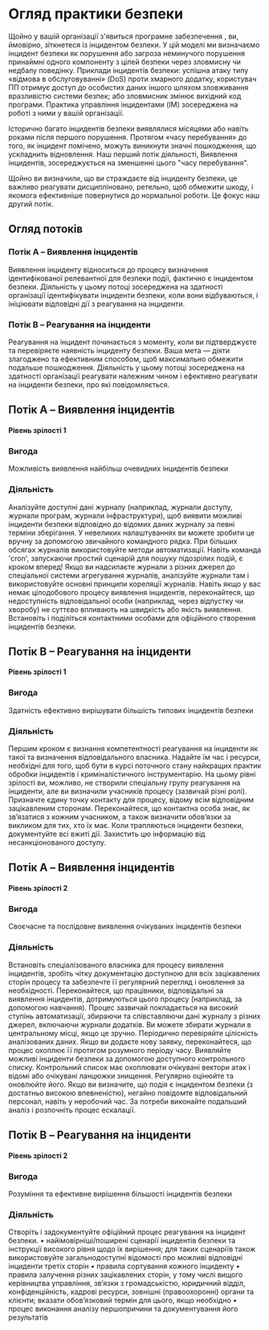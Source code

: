 # Огляд практики безпеки

Щойно у вашій організації з'явиться програмне забезпечення , ви, ймовірно, зіткнетеся із інцидентом безпеки. 
У цій моделі ми визначаємо інцидент безпеки як порушення або загроза неминучого порушення принаймні одного компоненту з цілей безпеки через зловмисну чи недбалу поведінку. Приклади інцидентів безпеки: успішна атаку типу «відмова в обслуговуванні» (DoS) проти хмарного додатку, користувач ПП отримує доступ до особистих даних іншого шляхом зловживання вразливістю системи безпек; або зловмисник змінює вихідний код програми. 
Практика управління інцидентами (IM) зосереджена на роботі з ними у вашій організації. 

Історично багато інцидентів безпеки виявлялися місяцями або навіть роками після першого порушення. Протягом «часу перебування» до того, як інцидент помічено, можуть виникнути значні пошкодження, що ускладнить відновлення.
Наш перший потік діяльності, Виявлення інцидентів, зосереджується на зменшенні цього "часу перебування". 

Щойно ви визначили, що ви страждаєте від інциденту безпеки, це важливо реагувати дисципліновано, ретельно, щоб обмежити шкоду, і якомога ефективніше повернутися до нормальної роботи. Це фокус наш другий потік.



## Огляд потоків

### Потік A – Виявлення інцидентів
Виявлення інциденту відноситься до процесу визначення ідентифікованої релевантної для безпеки події, фактично є інцидентом безпеки. Діяльність у цьому потоці зосереджена на здатності організації ідентифікувати інциденти безпеки, коли вони відбуваються, і ініціювати відповідні дії з реагування на інциденти.
### Потік B – Реагування на інциденти
Реагування на інцидент починається з моменту, коли ви підтверджуєте та перевіряєте наявність інциденту безпеки. Ваша мета — діяти злагоджено та
ефективним способом, щоб максимально обмежити подальше пошкодження. Діяльність у цьому потоці зосереджена на здатності організації реагувати належним чином і ефективно реагувати на інциденти безпеки, про які повідомляється.

## Потік A – Виявлення інцидентів
#### Рівень зрілості 1
### Вигода
Можливість виявлення найбільш очевидних інцидентів безпеки
### Діяльність
Аналізуйте доступні дані журналу (наприклад, журнали доступу, журнали програм, журнали інфраструктури), щоб виявити можливі інциденти безпеки відповідно до відомих даних журналу за певні терміни зберігання.
У невеликих налаштуваннях ви можете зробити це вручну за допомогою звичайного командного рядка. При більших обсягах журналів використовуйте методи автоматизації. Навіть команда 'cron', запускаючи простий сценарій для пошуку підозрілих подій, є кроком вперед!
Якщо ви надсилаєте журнали з різних джерел до спеціальної системи агрегування журналів, аналізуйте журнали там і використовуйте основні принципи кореляції журналів.
Навіть якщо у вас немає цілодобового процесу виявлення інцидентів, переконайтеся, що недоступність відповідальної особи (наприклад, через відпустку чи хворобу) не суттєво впливають на швидкість або якість виявлення.
Встановіть і поділіться контактними особами для офіційного створення інцидентів безпеки.

## Потік В – Реагування на інциденти
#### Рівень зрілості 1
### Вигода
Здатність ефективно вирішувати більшість типових інцидентів безпеки
### Діяльність
Першим кроком є визнання компетентності реагування на інциденти як такої та визначення відповідального власника. Надайте їм час і ресурси, необхідні для того, щоб бути в курсі поточного стану найкращих практик обробки інцидентів і криміналістичного інструментарію.
На цьому рівні зрілості ви, можливо, не створили спеціальну групу реагування на інциденти, але ви визначили учасників процесу (зазвичай
різні ролі). Призначте єдину точку контакту для процесу, відому всім відповідним зацікавленим сторонам. Переконайтеся, що контактна особа знає, як зв’язатися з кожним учасником, а також визначити обов’язки за викликом для тих, хто їх має.
Коли трапляються інциденти безпеки, документуйте всі вжиті дії. Захистить цю інформацію від несанкціонованого доступу.

## Потік A – Виявлення інцидентів
#### Рівень зрілості 2
### Вигода
Своєчасне та послідовне виявлення очікуваних інцидентів безпеки
### Діяльність
Встановіть спеціалізованого власника для процесу виявлення інцидентів, зробіть чітку документацію доступною для всіх зацікавлених сторін процесу та забезпечте її регулярний перегляд і оновлення за необхідності. Переконайтеся, що працівники, відповідальні за виявлення інцидентів, дотримуються цього процесу (наприклад, за допомогою навчання).
Процес зазвичай покладається на високий ступінь автоматизації, збираючи та співставляючи дані журналу з різних джерел, включаючи журнали додатків. Ви можете збирати журнали в центральному місці, якщо це зручно. Періодично перевіряйте цілісність аналізованих даних. Якщо ви додаєте нову заявку, переконайтеся, що процес охоплює її протягом розумного періоду часу.
Виявляйте можливі інциденти безпеки за допомогою доступного контрольного списку. Контрольний список має охоплювати очікувані вектори атак і відомі або очікувані ланцюжки знищення.
Регулярно оцінюйте та оновлюйте його.
Якщо ви визначите, що подія є інцидентом безпеки (з достатньо високою впевненістю), негайно повідомте відповідальний персонал, навіть у неробочий час.
За потреби виконайте подальший аналіз і розпочніть процес ескалації.

## Потік B – Реагування на інциденти
#### Рівень зрілості 2
### Вигода
Розуміння та ефективне вирішення більшості інцидентів безпеки
### Діяльність
Створіть і задокументуйте офіційний процес реагування на інцидент безпеки. 
• найімовірніші/поширені сценарії інцидентів безпеки та інструкції високого рівня щодо їх вирішення; для таких сценаріїв також використовуйте загальнодоступні відомості про можливі відповідні інциденти третіх сторін
• правила сортування кожного інциденту
• правила залучення різних зацікавлених сторін, у тому числі вищого керівництва управління, зв’язки з громадськістю, юридичний відділ, конфіденційність, кадрові ресурси, зовнішні (правоохоронні) органи та клієнти; вказати обов’язковий термін для цього, якщо необхідно
• процес виконання аналізу першопричини та документування його результатів
